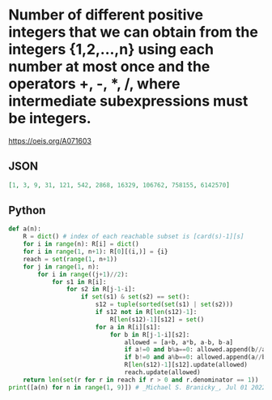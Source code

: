 # Number of different positive integers that we can obtain from the integers \{1,2,\.\.\.,n\} using each number at most once and the operators \+, \-, \*, /, where intermediate subexpressions must be integers\.
https://oeis.org/A071603
## JSON
```JSON
[1, 3, 9, 31, 121, 542, 2868, 16329, 106762, 758155, 6142570]
```
## Python
```Python
def a(n):
    R = dict() # index of each reachable subset is [card(s)-1][s]
    for i in range(n): R[i] = dict()
    for i in range(1, n+1): R[0][(i,)] = {i}
    reach = set(range(1, n+1))
    for j in range(1, n):
        for i in range((j+1)//2):
            for s1 in R[i]:
                for s2 in R[j-1-i]:
                    if set(s1) & set(s2) == set():
                        s12 = tuple(sorted(set(s1) | set(s2)))
                        if s12 not in R[len(s12)-1]:
                            R[len(s12)-1][s12] = set()
                        for a in R[i][s1]:
                            for b in R[j-1-i][s2]:
                                allowed = [a+b, a*b, a-b, b-a]
                                if a!=0 and b%a==0: allowed.append(b//a)
                                if b!=0 and a%b==0: allowed.append(a//b)
                                R[len(s12)-1][s12].update(allowed)
                                reach.update(allowed)
    return len(set(r for r in reach if r > 0 and r.denominator == 1))
print([a(n) for n in range(1, 9)]) # _Michael S. Branicky_, Jul 01 2022
```
